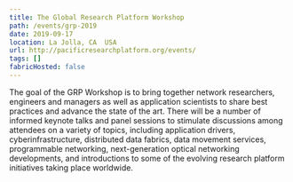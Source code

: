 ```yaml
---
title: The Global Research Platform Workshop
path: /events/grp-2019
date: 2019-09-17
location: La Jolla, CA  USA
url: http://pacificresearchplatform.org/events/
tags: []
fabricHosted: false
---
```


The goal of the GRP Workshop is to bring together network researchers, engineers and managers as well as application scientists to share best practices and advance the state of the art. There will be a number of informed keynote talks and panel sessions to stimulate discussions among attendees on a variety of topics, including application drivers, cyberinfrastructure, distributed data fabrics, data movement services, programmable networking, next-generation optical networking developments, and introductions to some of the evolving research platform initiatives taking place worldwide.  